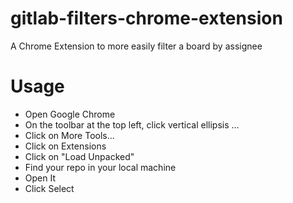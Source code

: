 # gitlab-filters-chrome-extension
A Chrome Extension to more easily filter a board by assignee

# Usage
- Open Google Chrome
- On the toolbar at the top left, click vertical ellipsis ...
- Click on More Tools...
- Click on Extensions
- Click on "Load Unpacked"
- Find your repo in your local machine
- Open It
- Click Select
